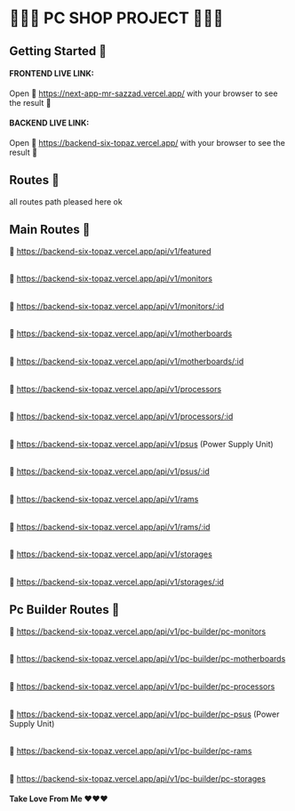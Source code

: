 # 👨🏾‍💻 PC SHOP PROJECT 👨🏾‍💻

## Getting Started 🎯

#### FRONTEND LIVE LINK:
 Open 🔗 https://next-app-mr-sazzad.vercel.app/ with your browser to see the result 🚀

#### BACKEND LIVE LINK:
 Open 🔗 https://backend-six-topaz.vercel.app/ with your browser to see the result 🚀

## Routes 🎊
all routes path pleased here ok

## Main Routes 🎉

🔗 https://backend-six-topaz.vercel.app/api/v1/featured 
######
🔗 https://backend-six-topaz.vercel.app/api/v1/monitors
######
🔗 https://backend-six-topaz.vercel.app/api/v1/monitors/:id
######
🔗 https://backend-six-topaz.vercel.app/api/v1/motherboards
######
🔗 https://backend-six-topaz.vercel.app/api/v1/motherboards/:id
######
🔗 https://backend-six-topaz.vercel.app/api/v1/processors
######
🔗 https://backend-six-topaz.vercel.app/api/v1/processors/:id
######
🔗 https://backend-six-topaz.vercel.app/api/v1/psus (Power Supply Unit)
######
🔗 https://backend-six-topaz.vercel.app/api/v1/psus/:id
######
🔗 https://backend-six-topaz.vercel.app/api/v1/rams
######
🔗 https://backend-six-topaz.vercel.app/api/v1/rams/:id
######
🔗 https://backend-six-topaz.vercel.app/api/v1/storages
######
🔗 https://backend-six-topaz.vercel.app/api/v1/storages/:id

## Pc Builder Routes 🎉
🔗 https://backend-six-topaz.vercel.app/api/v1/pc-builder/pc-monitors
######
🔗 https://backend-six-topaz.vercel.app/api/v1/pc-builder/pc-motherboards
######
🔗 https://backend-six-topaz.vercel.app/api/v1/pc-builder/pc-processors
######
🔗 https://backend-six-topaz.vercel.app/api/v1/pc-builder/pc-psus (Power Supply Unit)
######
🔗 https://backend-six-topaz.vercel.app/api/v1/pc-builder/pc-rams
######
🔗 https://backend-six-topaz.vercel.app/api/v1/pc-builder/pc-storages

#### Take Love From Me ❤️❤️❤️

